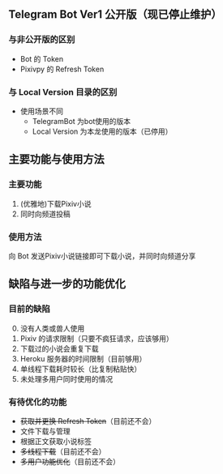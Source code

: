 ## Telegram Bot Ver1 公开版（现已停止维护）
### 与非公开版的区别
- Bot 的 Token
- Pixivpy 的 Refresh Token

### 与 Local Version 目录的区别
- 使用场景不同
  - TelegramBot 为bot使用的版本
  - Local Version 为本龙使用的版本（已停用）
  
  
## 主要功能与使用方法
###  主要功能
1. (优雅地)下载Pixiv小说
2. 同时向频道投稿

### 使用方法
向 Bot 发送Pixiv小说链接即可下载小说，并同时向频道分享

## 缺陷与进一步的功能优化
### 目前的缺陷
0. 没有人类或兽人使用
1. Pixiv 的请求限制（只要不疯狂请求，应该够用）
1. 下载过的小说会重复下载
1. Heroku 服务器的时间限制（目前够用）
1. 单线程下载耗时较长（比复制粘贴快）
1. 未处理多用户同时使用的情况

### 有待优化的功能
- ~~获取并更换 Refresh Token~~（目前还不会）
- 文件下载与管理
- 根据正文获取小说标签
- ~~多线程下载~~（目前还不会）
- ~~多用户功能优化~~（目前还不会）

